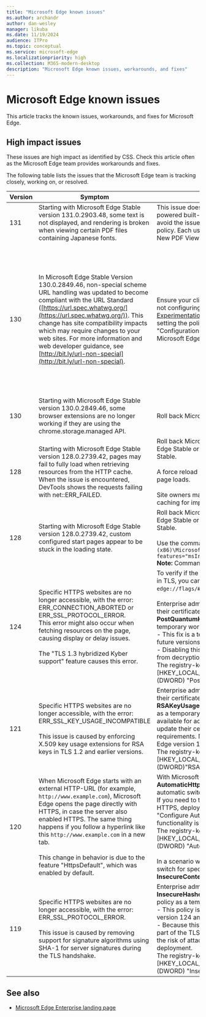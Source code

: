 ```yaml
---
title: "Microsoft Edge known issues"
ms.author: archandr
author: dan-wesley
manager: likuba
ms.date: 11/19/2024
audience: ITPro
ms.topic: conceptual
ms.service: microsoft-edge
ms.localizationpriority: high
ms.collection: M365-modern-desktop
description: "Microsoft Edge known issues, workarounds, and fixes"
---
```


# Microsoft Edge known issues

This article tracks the known issues, workarounds, and fixes for Microsoft Edge.

## High impact issues

These issues are high impact as identified by CSS. Check this article often as the Microsoft Edge team provides workarounds and fixes.

The following table lists the issues that the Microsoft Edge team is tracking closely, working on, or resolved.
<!-----------
##### [latest](#tab/latest)
----->
|  Version  | Symptom | Workaround | Comment |
| --- | --- | --- | --- |
| 131 | Starting with Microsoft Edge Stable version 131.0.2903.48, some text is not displayed, and rendering is broken when viewing certain PDF files containing Japanese fonts. | This issue doesn't occur with the new Adobe Acrobat powered built-in PDF reader. Enterprise administrators can avoid the issue by enabling the [NewPDFReaderEnabled](/deployedge/microsoft-edge-policies#newpdfreaderenabled) policy. Each user can also avoid the issue by enabling the New PDF Viewer in *edge://flags/#edge-new-pdf-viewer*. |   |
| 130 | In Microsoft Edge Stable Version 130.0.2849.46, non-special scheme URL handling was updated to become compliant with the URL Standard ([https://url.spec.whatwg.org/](https://url.spec.whatwg.org/)). This change has site compatibility impacts which may require changes to your web sites. For more information and web developer guidance, see [http://bit.ly/url-non-special](http://bit.ly/url-non-special). | Ensure your clients receive configuration payloads by either not configuring the [ExperimentationAndConfigurationServiceControl](/deployedge/microsoft-edge-policies#experimentationandconfigurationservicecontrol) policy or setting the policy to "FullMode" or "ConfigurationsOnlyMode". Alternatively, roll back to Microsoft Edge to version 129.0.2792.89. |  Recognizing the broad impact this issue is having, Microsoft decided to temporarily disable this feature through the [Experimentation and Configuration Service (ECS)](/deployedge/edge-configuration-and-experiments). This feature disablement is now fully rolled out to Edge 130 Stable (100%), so it is expected that this will take effect after a browser restart.<br><br>In addition, for enterprises [where ECS is disabled through policy](/deployedge/microsoft-edge-policies#experimentationandconfigurationservicecontrol), a code change to temporarily disable this feature is included in Microsoft Edge stable release 130.0.2849.80 and later.<br><br>**Note:** This feature is planned to be turned on again in Microsoft Edge version 133. Admins can use the `msedge.exe --enable-features=StandardCompliantNonSpecialSchemeURLParsing` command line argument to explicitly enable the feature in the [Edge Canary Channel](https://www.microsoft.com/en-us/edge/download/insider?msockid=3d18d32cb9d96ec733a3c7b1b8636f96&form=MA13FJ). Customers are encouraged to test the impact of this upcoming feature and prepare for the change in behavior.|
| 130 | Starting with Microsoft Edge Stable version 130.0.2849.46, some browser extensions are no longer working if they are using the chrome.storage.managed API. | Roll back Microsoft Edge to version 129.0.2792.89. | This issue is fixed in Microsoft Edge stable release 130.0.2849.56. |
| 128    | Starting with Microsoft Edge Stable version 128.0.2739.42, pages may fail to fully load when retrieving resources from the HTTP cache. When the issue is encountered, DevTools shows the requests failing with net::ERR_FAILED.| Roll back Microsoft Edge to version 127.0.2651.105 for Edge Stable or version 126.0.2592.137 for Edge Extended Stable.<br><br>A force reload (Ctrl+Reload button) can mitigate individual page loads.<br><br>Site owners may also consider reducing the use of HTTP caching for impacted resources until the issue is addressed. |Microsoft is collaborating with the Chromium project via [Chromium bug 362788339]( https://issues.chromium.org/issues/362788339) to address the issue. This issue is fixed in Microsoft Edge stable release 128.0.2739.63. |
| 128    | Starting with Microsoft Edge Stable version 128.0.2739.42, custom configured start pages appear to be stuck in the loading state. | Roll back Microsoft Edge to version 127.0.2651.105 for Edge Stable or version 126.0.2592.137 for Edge Extended Stable.<br><br>Use the command line argument: `"C:\Program Files (x86)\Microsoft\Edge\Application\msedge.exe" --disable-features="msIrm, msIrmv2, msEndpointDLp"`<br>**Note:** Command line args are case sensitive. | The fix is included in Stable version 128.0.2739.54.  |
| 124    |  Specific HTTPS websites are no longer accessible, with the error:<br>ERR_CONNECTION_ABORTED or ERR_SSL_PROTOCOL_ERROR.<br>This error might also occur when fetching resources on the page, causing display or delay issues.<br><br> The "TLS 1.3 hybridized Kyber support" feature causes this error.  | To verify if the issue is related the Kyber key encapsulation in TLS, you can disable the feature through its flag in `edge://flags/#enable-tls13-kyber`.<br><br>Enterprise administrators who need more time to update their certificates can set the **PostQuantumKeyAgreementEnabled** enterprise policy as a temporary workaround. Note:<br>- This fix is a temporary measure that will be removed in future versions of Microsoft Edge.<br>- Disabling this policy means that user traffic is unprotected from decryption by quantum computers.<br>The registry-key for the  policy is:<br>[HKEY_LOCAL_MACHINE\Software\Policies\Microsoft\Edge] <br>(DWORD) "PostQuantumKeyAgreementEnabled"=0 |     |
| 121    |  Specific HTTPS websites are no longer accessible, with the error:<br>ERR_SSL_KEY_USAGE_INCOMPATIBLE<br><br>This issue is caused by enforcing X.509 key usage extensions for RSA keys in TLS 1.2 and earlier versions.  |  Enterprise administrators who need more time to update their certificates can set the **RSAKeyUsageForLocalAnchorsEnabled enterprise** policy as a temporary workaround. This policy was temporarily available for administrators who needed more time to update their certificates to meet the new RSA key usage requirements. Note: This policy is removed in Microsoft Edge version 124 and later.<br>The registry-key for the policy is:<br>[HKEY_LOCAL_MACHINE\Software\Policies\Microsoft\Edge]<br>(DWORD)"RSAKeyUsageForLocalAnchorsEnabled"=0 |      |
| 120    |  When Microsoft Edge starts with an external HTTP-URL (for example,  `http://www.example.com`), Microsoft Edge opens the page directly with HTTPS, in case the server also enabled HTTPS. The same thing happens if you follow a hyperlink like this `http://www.example.com` in a new tab.<br><br>This change in behavior is due to the feature "HttpsDefault", which was enabled by default.   | With Microsoft Edge 120.0.2210.89, the policy **AutomaticHttpsDefault** can be used to disable the automatic switch from HTTP to HTTPS.<br>If you need to turn off the automatic switch from HTTP to HTTPS, deploy this policy:<br>"Configure Automatic HTTPS" -> "Automatic HTTPS functionality is disabled." (value 0)<br>The registry-key for the policy is:<br>[HKEY_LOCAL_MACHINE\Software\Policies\Microsoft\Edge]<br>(DWORD) "AutomaticHttpsDefault"=0<br><br>In a scenario where you only want to disable the automatic switch for specific websites, you can use the policy **InsecureContentAllowedForUrls** to configure these sites. |     |
| 119    |  Specific HTTPS websites are no longer accessible, with the error: ERR_SSL_PROTOCOL_ERROR.<br><br>This issue is caused by removing support for signature algorithms using SHA-1 for server signatures during the TLS handshake. | Enterprise administrators who need more time can set the **InsecureHashesInTLSHandshakesEnabled** enterprise policy as a temporary workaround. Note:<br>- This policy is temporary. It was removed in Microsoft Edge version 124 and later.<br>- Because this allows an insecure hash function in a critical part of the TLS handshake, enabling this policy increases the risk of attackers impersonating servers in an enterprise deployment.<br>The registry-key for the policy is:<br>[HKEY_LOCAL_MACHINE\Software\Policies\Microsoft\Edge]<br>(DWORD) "InsecureHashesInTLSHandshakesEnabled"=1 |  |

<!------
##### [earlier](#tab/earlier)

| Channel |  Version  | Symptom | Workaround | Comment |
| --- | --- | --- | --- | --- |

---->

## See also

- [Microsoft Edge Enterprise landing page](https://aka.ms/EdgeEnterprise)
